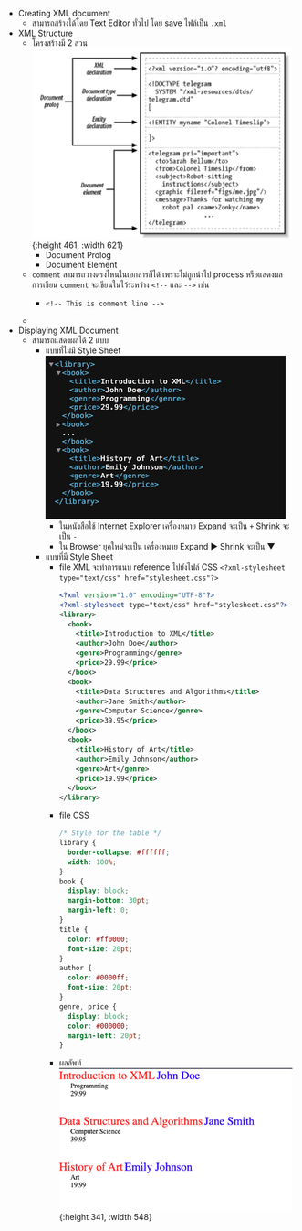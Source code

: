 - Creating XML document
	- สามารถสร้างได้โดย Text Editor ทั่วไป โดย save ไฟล์เป็น `.xml`
- XML Structure
	- โครงสร้างมี 2 ส่วน
	  ![xml-structure.png](../assets/xml-structure_1704889141652_0.png){:height 461, :width 621}
		- Document Prolog
		- Document Element
	- `comment` สามารถวางตรงไหนในเอกสารก็ได้ เพราะไม่ถูกนำไป process หรือแสดงผล การเขียน `comment` จะเขียนในไว้ระหว่าง `<!--` และ `-->` เช่น
		- ```
		  <!-- This is comment line -->
		  ```
	-
- Displaying XML Document
	- สามารถแสดงผลได้ 2 แบบ
		- แบบที่ไม่มี Style Sheet
		  ![disply-xml.png](../assets/disply-xml_1704889786981_0.png)
			- ในหนังสือใช้ Internet Explorer เครื่องหมาย Expand จะเป็น `+` Shrink จะเป็น `-`
			- ใน Browser ยุคใหม่จะเป็น เครื่องหมาย Expand ▶ Shrink จะเป็น ▼
		- แบบที่มี Style Sheet
			- file XML จะทำการแนบ reference ไปยังไฟล์ CSS `<?xml-stylesheet type="text/css" href="stylesheet.css"?>`
			  ```xml
			  <?xml version="1.0" encoding="UTF-8"?>
			  <?xml-stylesheet type="text/css" href="stylesheet.css"?>
			  <library>
			    <book>
			      <title>Introduction to XML</title>
			      <author>John Doe</author>
			      <genre>Programming</genre>
			      <price>29.99</price>
			    </book>
			    <book>
			      <title>Data Structures and Algorithms</title>
			      <author>Jane Smith</author>
			      <genre>Computer Science</genre>
			      <price>39.95</price>
			    </book>
			    <book>
			      <title>History of Art</title>
			      <author>Emily Johnson</author>
			      <genre>Art</genre>
			      <price>19.99</price>
			    </book>
			  </library>
			  ```
			- file CSS
			  ```css
			  /* Style for the table */
			  library {
			  	border-collapse: #ffffff;
			  	width: 100%;
			  }
			  book {
			  	display: block;
			  	margin-bottom: 30pt;
			  	margin-left: 0;
			  }
			  title {
			  	color: #ff0000;
			  	font-size: 20pt;
			  }
			  author {
			  	color: #0000ff;
			  	font-size: 20pt;
			  }
			  genre, price {
			  	display: block;
			  	color: #000000;
			  	margin-left: 20pt;
			  }
			  ```
			- ผลลัพท์
			  ![xml-css-result.png](../assets/xml-css-result_1704891212602_0.png){:height 341, :width 548}